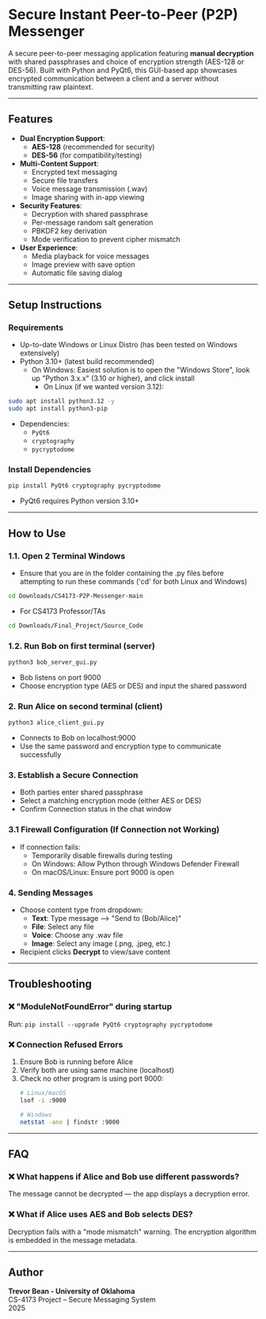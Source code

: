 # Secure Instant Peer-to-Peer (P2P) Messenger

A secure peer-to-peer messaging application featuring **manual decryption** with shared passphrases and choice of encryption strength (AES-128 or DES-56). Built with Python and PyQt6, this GUI-based app showcases encrypted communication between a client and a server without transmitting raw plaintext.

---

## Features

- **Dual Encryption Support**:
  - **AES-128** (recommended for security)
  - **DES-56** (for compatibility/testing)
- **Multi-Content Support**:
  - Encrypted text messaging
  - Secure file transfers
  - Voice message transmission (.wav)
  - Image sharing with in-app viewing
- **Security Features**:
  - Decryption with shared passphrase
  - Per-message random salt generation
  - PBKDF2 key derivation 
  - Mode verification to prevent cipher mismatch
- **User Experience**:
  - Media playback for voice messages
  - Image preview with save option
  - Automatic file saving dialog

---

## Setup Instructions

### Requirements
- Up-to-date Windows or Linux Distro (has been tested on Windows extensively)
- Python 3.10+ (latest build recommended)
	- On Windows: Easiest solution is to open the "Windows Store", look up "Python 3.x.x" (3.10 or higher), and click install
        - On Linux (if we wanted version 3.12):
```bash
sudo apt install python3.12 -y
sudo apt install python3-pip
```
- Dependencies:
  - `PyQt6`
  - `cryptography`
  - `pycryptodome`

### Install Dependencies


```bash
pip install PyQt6 cryptography pycryptodome 
```

- PyQt6 requires Python version 3.10+

---
## How to Use

### 1.1. Open 2 Terminal Windows

- Ensure that you are in the folder containing the .py files before attempting to run these commands ('cd' for both Linux and Windows)

```bash
cd Downloads/CS4173-P2P-Messenger-main
```

- For CS4173 Professor/TAs

```bash
cd Downloads/Final_Project/Source_Code
```

### 1.2. Run Bob on first terminal (server)

```bash
python3 bob_server_gui.py
```

- Bob listens on port 9000
- Choose encryption type (AES or DES) and input the shared password

### 2. Run Alice on second terminal (client)

```bash
python3 alice_client_gui.py
```

- Connects to Bob on localhost:9000
- Use the same password and encryption type to communicate successfully

### 3. Establish a Secure Connection

- Both parties enter shared passphrase
- Select a matching encryption mode (either AES or DES)
- Confirm Connection status in the chat window

### 3.1 Firewall Configuration (If Connection not Working)
- If connection fails:
  - Temporarily disable firewalls during testing
  - On Windows: Allow Python through Windows Defender Firewall
  - On macOS/Linux: Ensure port 9000 is open

### 4. Sending Messages

- Choose content type from dropdown:
  - **Text**: Type message --> "Send to (Bob/Alice)"
  - **File**: Select any file 
  - **Voice**: Choose any .wav file
  - **Image**: Select any image (.png, .jpeg, etc.)
- Recipient clicks **Decrypt** to view/save content
---

## Troubleshooting

### ❌ "ModuleNotFoundError" during startup
Run: `pip install --upgrade PyQt6 cryptography pycryptodome`

### ❌ Connection Refused Errors
1. Ensure Bob is running before Alice
2. Verify both are using same machine (localhost)
3. Check no other program is using port 9000:
   ```bash
   # Linux/macOS
   lsof -i :9000
   
   # Windows
   netstat -ano | findstr :9000
---

## FAQ

### ❌ What happens if Alice and Bob use different passwords?
The message cannot be decrypted — the app displays a decryption error.

### ❌ What if Alice uses AES and Bob selects DES?
Decryption fails with a "mode mismatch" warning. The encryption algorithm is embedded in the message metadata.

---
## Author

**Trevor Bean - University of Oklahoma**  
CS-4173 Project – Secure Messaging System  
2025

